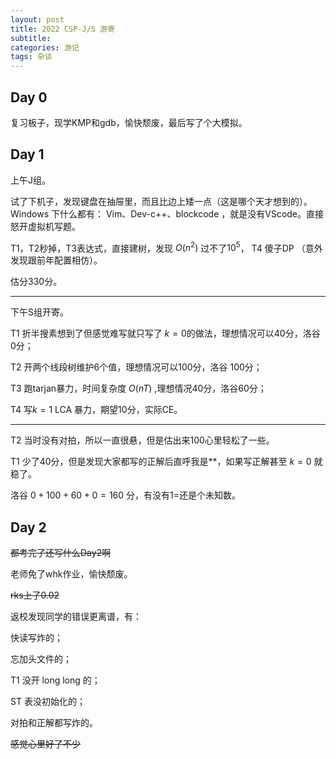 ```yaml
---
layout: post
title: 2022 CSP-J/S 游寄
subtitle: 
categories: 游记
tags: 杂谈
---
```


## Day 0

复习板子，现学KMP和gdb，愉快颓废，最后写了个大模拟。

## Day 1

上午J组。

试了下机子，发现键盘在抽屉里，而且比边上矮一点（这是哪个天才想到的）。Windows 下什么都有： Vim、Dev-c++、blockcode ，就是没有VScode。直接怒开虚拟机写题。

T1，T2秒掉，T3表达式，直接建树，发现 $O(n^2)$ 过不了$10^5$， T4 傻子$\text{DP}$ （意外发现跟前年配置相仿）。

估分330分。

---

下午S组开寄。

T1 折半搜素想到了但感觉难写就只写了 $k=0$的做法，理想情况可以40分，洛谷0分；

T2 开两个线段树维护6个值，理想情况可以100分，洛谷 100分；

T3 跑tarjan暴力，时间复杂度 $O(nT)$ ,理想情况40分，洛谷60分；

T4 写$k=1$ $\text{LCA}$ 暴力，期望10分，实际CE。

---

T2 当时没有对拍，所以一直很悬，但是估出来100心里轻松了一些。

T1 少了40分，但是发现大家都写的正解后直呼我是$**$，如果写正解甚至 $k=0$ 就稳了。

洛谷 $0+100+60+0=160$ 分，有没有1=还是个未知数。

## Day 2
~~都考完了还写什么Day2啊~~

老师免了whk作业，愉快颓废。

~~rks上了0.02~~

返校发现同学的错误更离谱，有：

快读写炸的；

忘加头文件的；

T1 没开 long long 的；

ST 表没初始化的；

对拍和正解都写炸的。

~~感觉心里好了不少~~
